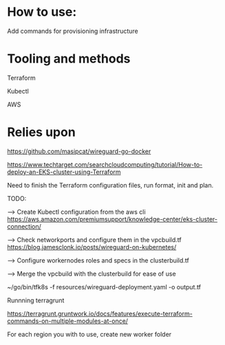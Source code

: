 # How to use: 

Add commands for provisioning infrastructure

# Tooling and methods 

Terraform 

Kubectl 

AWS  

# Relies upon 

https://github.com/masipcat/wireguard-go-docker

https://www.techtarget.com/searchcloudcomputing/tutorial/How-to-deploy-an-EKS-cluster-using-Terraform

Need to finish the Terraform configuration files, run format, init and plan. 

TODO: 

--> Create Kubectl configuration from the aws cli 
https://aws.amazon.com/premiumsupport/knowledge-center/eks-cluster-connection/

--> Check networkports and configure them in the vpcbuild.tf 
https://blog.jamesclonk.io/posts/wireguard-on-kubernetes/

--> Configure workernodes roles and specs in the clusterbuild.tf 

--> Merge the vpcbuild with the clusterbuild for ease of use 

~/go/bin/tfk8s -f resources/wireguard-deployment.yaml -o output.tf


Runnning terragrunt 

https://terragrunt.gruntwork.io/docs/features/execute-terraform-commands-on-multiple-modules-at-once/

For each region you with to use, create new worker folder 